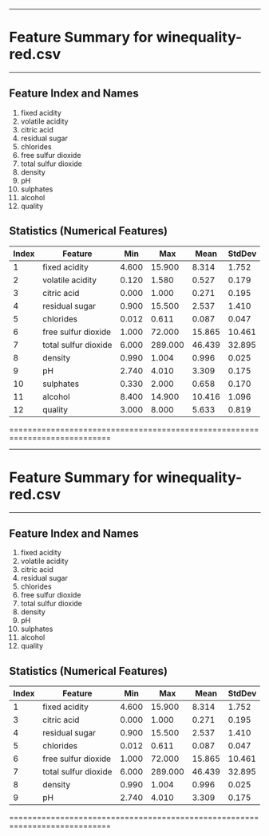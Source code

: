  
-----------------------------------------------
# Feature Summary for winequality-red.csv
-----------------------------------------------
 
## Feature Index and Names
1. fixed acidity
2. volatile acidity
3. citric acid
4. residual sugar
5. chlorides
6. free sulfur dioxide
7. total sulfur dioxide
8. density
9. pH
10. sulphates
11. alcohol
12. quality

## Statistics (Numerical Features)
| Index   | Feature                | Min     | Max     | Mean    | StdDev  |
|---------|------------------------|---------|---------|---------|---------|
| 1       | fixed acidity          | 4.600   | 15.900  | 8.314   | 1.752   |
| 2       | volatile acidity       | 0.120   | 1.580   | 0.527   | 0.179   |
| 3       | citric acid            | 0.000   | 1.000   | 0.271   | 0.195   |
| 4       | residual sugar         | 0.900   | 15.500  | 2.537   | 1.410   |
| 5       | chlorides              | 0.012   | 0.611   | 0.087   | 0.047   |
| 6       | free sulfur dioxide    | 1.000   | 72.000  | 15.865  | 10.461  |
| 7       | total sulfur dioxide   | 6.000   | 289.000 | 46.439  | 32.895  |
| 8       | density                | 0.990   | 1.004   | 0.996   | 0.025   |
| 9       | pH                     | 2.740   | 4.010   | 3.309   | 0.175   |
| 10      | sulphates              | 0.330   | 2.000   | 0.658   | 0.170   |
| 11      | alcohol                | 8.400   | 14.900  | 10.416  | 1.096   |
| 12      | quality                | 3.000   | 8.000   | 5.633   | 0.819   |
============================================================================ 
 
-----------------------------------------------
# Feature Summary for winequality-red.csv
-----------------------------------------------
 
## Feature Index and Names
1. fixed acidity
2. volatile acidity
3. citric acid
4. residual sugar
5. chlorides
6. free sulfur dioxide
7. total sulfur dioxide
8. density
9. pH
10. sulphates
11. alcohol
12. quality

## Statistics (Numerical Features)
| Index   | Feature                | Min     | Max     | Mean    | StdDev  |
|---------|------------------------|---------|---------|---------|---------|
| 1       | fixed acidity          | 4.600   | 15.900  | 8.314   | 1.752   |
| 3       | citric acid            | 0.000   | 1.000   | 0.271   | 0.195   |
| 4       | residual sugar         | 0.900   | 15.500  | 2.537   | 1.410   |
| 5       | chlorides              | 0.012   | 0.611   | 0.087   | 0.047   |
| 6       | free sulfur dioxide    | 1.000   | 72.000  | 15.865  | 10.461  |
| 7       | total sulfur dioxide   | 6.000   | 289.000 | 46.439  | 32.895  |
| 8       | density                | 0.990   | 1.004   | 0.996   | 0.025   |
| 9       | pH                     | 2.740   | 4.010   | 3.309   | 0.175   |
============================================================================ 
